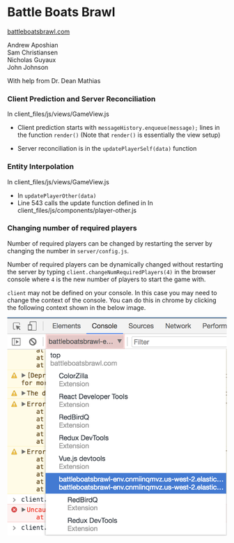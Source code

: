 # Battle Boats Brawl

[battleboatsbrawl.com](http://www.battleboatsbrawl.com)

Andrew Aposhian  
Sam Christiansen  
Nicholas Guyaux  
John Johnson  

With help from Dr. Dean Mathias


### Client Prediction and Server Reconciliation
In client_files/js/views/GameView.js

* Client prediction starts with `messageHistory.enqueue(message);` lines in the function `render()` (Note that `render()` is essentially the view setup)

* Server reconciliation is in the `updatePlayerSelf(data)` function

### Entity Interpolation
In client_files/js/views/GameView.js

* In `updatePlayerOther(data)`
* Line 543 calls the update function defined in In client_files/js/components/player-other.js

### Changing number of required players

Number of required players can be changed by restarting the server by changing the number in `server/config.js`.

Number of required players can be dynamically changed without restarting the server by typing `client.changeNumRequiredPlayers(4)` in the browser console where `4` is the new number of players to start the game with.

`client` may not be defined on your console. In this case you may need to change the context of the console. You can do this in chrome by clicking the following context shown in the below image.

![console context change](console_change.png)
